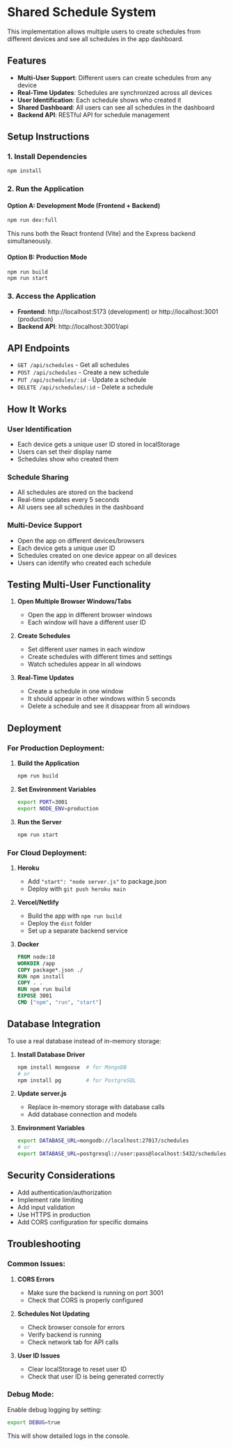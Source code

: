 # Shared Schedule System

This implementation allows multiple users to create schedules from different devices and see all schedules in the app dashboard.

## Features

- **Multi-User Support**: Different users can create schedules from any device
- **Real-Time Updates**: Schedules are synchronized across all devices
- **User Identification**: Each schedule shows who created it
- **Shared Dashboard**: All users can see all schedules in the dashboard
- **Backend API**: RESTful API for schedule management

## Setup Instructions

### 1. Install Dependencies

```bash
npm install
```

### 2. Run the Application

#### Option A: Development Mode (Frontend + Backend)
```bash
npm run dev:full
```
This runs both the React frontend (Vite) and the Express backend simultaneously.

#### Option B: Production Mode
```bash
npm run build
npm run start
```

### 3. Access the Application

- **Frontend**: http://localhost:5173 (development) or http://localhost:3001 (production)
- **Backend API**: http://localhost:3001/api

## API Endpoints

- `GET /api/schedules` - Get all schedules
- `POST /api/schedules` - Create a new schedule
- `PUT /api/schedules/:id` - Update a schedule
- `DELETE /api/schedules/:id` - Delete a schedule

## How It Works

### User Identification
- Each device gets a unique user ID stored in localStorage
- Users can set their display name
- Schedules show who created them

### Schedule Sharing
- All schedules are stored on the backend
- Real-time updates every 5 seconds
- All users see all schedules in the dashboard

### Multi-Device Support
- Open the app on different devices/browsers
- Each device gets a unique user ID
- Schedules created on one device appear on all devices
- Users can identify who created each schedule

## Testing Multi-User Functionality

1. **Open Multiple Browser Windows/Tabs**
   - Open the app in different browser windows
   - Each window will have a different user ID

2. **Create Schedules**
   - Set different user names in each window
   - Create schedules with different times and settings
   - Watch schedules appear in all windows

3. **Real-Time Updates**
   - Create a schedule in one window
   - It should appear in other windows within 5 seconds
   - Delete a schedule and see it disappear from all windows

## Deployment

### For Production Deployment:

1. **Build the Application**
   ```bash
   npm run build
   ```

2. **Set Environment Variables**
   ```bash
   export PORT=3001
   export NODE_ENV=production
   ```

3. **Run the Server**
   ```bash
   npm run start
   ```

### For Cloud Deployment:

1. **Heroku**
   - Add `"start": "node server.js"` to package.json
   - Deploy with `git push heroku main`

2. **Vercel/Netlify**
   - Build the app with `npm run build`
   - Deploy the `dist` folder
   - Set up a separate backend service

3. **Docker**
   ```dockerfile
   FROM node:18
   WORKDIR /app
   COPY package*.json ./
   RUN npm install
   COPY . .
   RUN npm run build
   EXPOSE 3001
   CMD ["npm", "run", "start"]
   ```

## Database Integration

To use a real database instead of in-memory storage:

1. **Install Database Driver**
   ```bash
   npm install mongoose  # for MongoDB
   # or
   npm install pg        # for PostgreSQL
   ```

2. **Update server.js**
   - Replace in-memory storage with database calls
   - Add database connection and models

3. **Environment Variables**
   ```bash
   export DATABASE_URL=mongodb://localhost:27017/schedules
   # or
   export DATABASE_URL=postgresql://user:pass@localhost:5432/schedules
   ```

## Security Considerations

- Add authentication/authorization
- Implement rate limiting
- Add input validation
- Use HTTPS in production
- Add CORS configuration for specific domains

## Troubleshooting

### Common Issues:

1. **CORS Errors**
   - Make sure the backend is running on port 3001
   - Check that CORS is properly configured

2. **Schedules Not Updating**
   - Check browser console for errors
   - Verify backend is running
   - Check network tab for API calls

3. **User ID Issues**
   - Clear localStorage to reset user ID
   - Check that user ID is being generated correctly

### Debug Mode:

Enable debug logging by setting:
```bash
export DEBUG=true
```

This will show detailed logs in the console.
